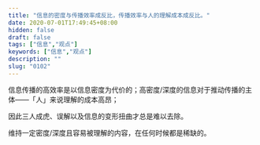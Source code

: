 ```yaml
---
title: "信息的密度与传播效率成反比，传播效率与人的理解成本成反比。"
date: 2020-07-01T17:49:45+08:00
hidden: false
draft: false
tags: ["信息","观点"]
keywords: ["信息","观点"]
description: ""
slug: "0102"
---
```

信息传播的高效率是以信息密度为代价的；高密度/深度的信息对于推动传播的主体——「人」来说理解的成本高昂；

因此三人成虎、误解以及信息的变形扭曲才总是难以去除。

维持一定密度/深度且容易被理解的内容，在任何时候都是稀缺的。
